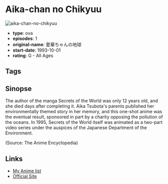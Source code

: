 # Aika-chan no Chikyuu

![aika-chan-no-chikyuu](https://cdn.myanimelist.net/images/anime/1775/93501.jpg)

-   **type**: ova
-   **episodes**: 1
-   **original-name**: 愛華ちゃんの地球
-   **start-date**: 1993-10-01
-   **rating**: G - All Ages

## Tags

## Sinopse

The author of the manga Secrets of the World was only 12 years old, and she died days after completing it. Aika Tsubota's parents published her environmentally themed story in her memory, and this one-shot anime was the eventual result, sponsored in part by a charity opposing the pollution of the oceans. In 1995, Secrets of the World itself was animated as a two-part video series under the auspices of the Japanese Department of the Environment.

(Source: The Anime Encyclopedia)

## Links

-   [My Anime list](https://myanimelist.net/anime/38194/Aika-chan_no_Chikyuu)
-   [Official Site](http://www.geoc.jp/rashinban/syoseki_detail_36.html)
